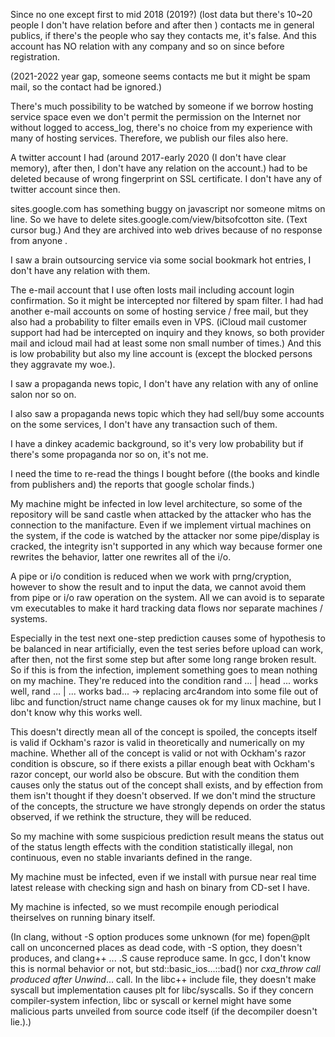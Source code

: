 Since no one except first to mid 2018 (2019?) (lost data but there's 10~20 people I don't have relation before and after then ) contacts me in general publics,
if there's the people who say they contacts me, it's false. And this account has NO relation with any company and so on since before registration. 

(2021-2022 year gap, someone seems contacts me but it might be spam mail, so the contact had be ignored.)

There's much possibility to be watched by someone if we borrow hosting service space even we don't permit the permission on the Internet nor 
without logged to access_log, there's no choice from my experience with many of hosting services. 
Therefore, we publish our files also here.

A twitter account I had (around 2017-early 2020 (I don\'t have clear memory), after then, I don't have any relation on the account.) had to be deleted
because of wrong fingerprint on SSL certificate. I don't have any of twitter account since then.

sites.google.com has something buggy on javascript nor someone mitms on line. So we have to delete sites.google.com/view/bitsofcotton site.
(Text cursor bug.) And they are archived into web drives because of no response from anyone .

I saw a brain outsourcing service via some social bookmark hot entries, I don't have any relation with them.

The e-mail account that I use often losts mail including account login confirmation. So it might be intercepted nor filtered by spam filter.
I had had another e-mail accounts on some of hosting service / free mail, but they also had a probability to filter emails even in VPS.
(iCloud mail customer support had had be intercepted on inquiry and they knows, so both provider mail and icloud mail had at least some non small number of times.)
And this is low probability but also my line account is (except the blocked persons they aggravate my woe.).

I saw a propaganda news topic, I don't have any relation with any of online salon nor so on.

I also saw a propaganda news topic which they had sell/buy some accounts on the some services, I don't have any transaction such of them.

I have a dinkey academic background, so it's very low probability but if there's some propaganda nor so on, it's not me.

I need the time to re-read the things I bought before ((the books and kindle from publishers and) the reports that google scholar finds.)

My machine might be infected in low level architecture, so some of the repository will be sand castle when attacked by the attacker who has the connection to the manifacture.
Even if we implement virtual machines on the system, if the code is watched by the attacker nor some pipe/display is cracked, the integrity isn't supported in any which way because former one rewrites the behavior, latter one rewrites all of the i/o.

A pipe or i/o condition is reduced when we work with prng/cryption, however to show the result and to input the data, we cannot avoid them from pipe or i/o raw operation on the system. All we can avoid is to separate vm executables to make it hard tracking data flows nor separate machines / systems.

Especially in the test next one-step prediction causes some of hypothesis to be balanced in near artificially, even the test series before upload can work, after then, not the first some step but after some long range broken result.
So if this is from the infection, implement something goes to mean nothing on my machine.
They're reduced into the condition rand ... \| head ... works well, rand ... \| ... works bad... -&gt; replacing arc4random into some file out of libc and function/struct name change causes ok for my linux machine, but I don't know why this works well.

This doesn't directly mean all of the concept is spoiled, the concepts itself is valid if Ockham's razor is valid in theoretically and numerically on my machine.
Whether all of the concept is valid or not with Ockham's razor condition is obscure, so if there exists a pillar enough beat with Ockham's razor concept, our world also be obscure.
But with the condition them causes only the status out of the concept shall exists, and by effection from them isn't thought if they doesn't observed. If we don't mind the structure of the concepts, the structure we have strongly depends on order the status observed, if we rethink the structure, they will be reduced.

So my machine with some suspicious prediction result means the status out of the status length effects with the condition statistically illegal, non continuous, even no stable invariants defined in the range.

My machine must be infected, even if we install with pursue near real time latest release with checking sign and hash on binary from CD-set I have.

My machine is infected, so we must recompile enough periodical theirselves on running binary itself.

(In clang, without -S option produces some unknown (for me) fopen@plt call on unconcerned places as dead code, with -S option, they doesn't produces, and clang++ ... .S cause reproduce same. In gcc, I don't know this is normal behavior or not, but std::basic_ios...::bad() nor _cxa_throw call produced after Unwind_... call. In the libc++ include file, they doesn't make syscall but implementation causes plt for libc/syscalls. So if they concern compiler-system infection, libc or syscall or kernel might have some malicious parts unveiled from source code itself (if the decompiler doesn't lie.).)

